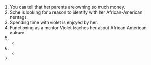 1. You can tell that her parents are owning so much money.
2. Sche is looking for a reason to identify with her African-American heritage.
3. Spending time with violet is enjoyed by her.
4. Functioning as a mentor Violet teaches her about African-American culture.
5. -
6. -
7. 